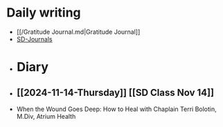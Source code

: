 # Daily writing
  
-   [[/Gratitude Journal.md|Gratitude Journal]]
-   [SD-Journals](SD-Journals)
- # Diary
- ## [[2024-11-14-Thursday]] [[SD Class Nov 14]]
- When the Wound Goes Deep: How to Heal with Chaplain Terri Bolotin, M.Div, Atrium Health
